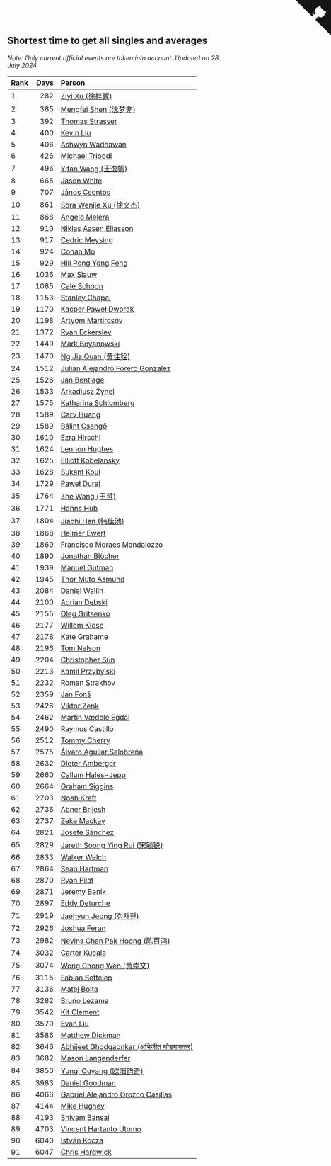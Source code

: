 ## Shortest time to get all singles and averages

*Note: Only current official events are taken into account.*
*Updated on 28 July 2024*

| Rank | Days | Person |
| :--- | ---: | :--- |
| 1 | 282 | [Ziyi Xu (徐梓翼)](https://www.worldcubeassociation.org/persons/2023XUZI01) |
| 2 | 385 | [Mengfei Shen (沈梦非)](https://www.worldcubeassociation.org/persons/2018SHEN07) |
| 3 | 392 | [Thomas Strasser](https://www.worldcubeassociation.org/persons/2022STRA10) |
| 4 | 400 | [Kevin Liu](https://www.worldcubeassociation.org/persons/2023LIUK02) |
| 5 | 406 | [Ashwyn Wadhawan](https://www.worldcubeassociation.org/persons/2022WADH02) |
| 6 | 426 | [Michael Tripodi](https://www.worldcubeassociation.org/persons/2021TRIP01) |
| 7 | 496 | [Yifan Wang (王逸帆)](https://www.worldcubeassociation.org/persons/2017WANY29) |
| 8 | 665 | [Jason White](https://www.worldcubeassociation.org/persons/2016WHIT16) |
| 9 | 707 | [János Csontos](https://www.worldcubeassociation.org/persons/2022CSON01) |
| 10 | 861 | [Sora Wenjie Xu (徐文杰)](https://www.worldcubeassociation.org/persons/2016XUWE02) |
| 11 | 868 | [Angelo Melera](https://www.worldcubeassociation.org/persons/2022MELE01) |
| 12 | 910 | [Niklas Aasen Eliasson](https://www.worldcubeassociation.org/persons/2021ELIA01) |
| 13 | 917 | [Cedric Meysing](https://www.worldcubeassociation.org/persons/2017MEYS02) |
| 14 | 924 | [Conan Mo](https://www.worldcubeassociation.org/persons/2020MOCO01) |
| 15 | 929 | [Hill Pong Yong Feng](https://www.worldcubeassociation.org/persons/2017FENG10) |
| 16 | 1036 | [Max Siauw](https://www.worldcubeassociation.org/persons/2017SIAU02) |
| 17 | 1085 | [Cale Schoon](https://www.worldcubeassociation.org/persons/2014SCHO02) |
| 18 | 1153 | [Stanley Chapel](https://www.worldcubeassociation.org/persons/2016CHAP04) |
| 19 | 1170 | [Kacper Paweł Dworak](https://www.worldcubeassociation.org/persons/2020DWOR01) |
| 20 | 1198 | [Artyom Martirosov](https://www.worldcubeassociation.org/persons/2016MART29) |
| 21 | 1372 | [Ryan Eckersley](https://www.worldcubeassociation.org/persons/2019ECKE02) |
| 22 | 1449 | [Mark Boyanowski](https://www.worldcubeassociation.org/persons/2014BOYA01) |
| 23 | 1470 | [Ng Jia Quan (黄佳铨)](https://www.worldcubeassociation.org/persons/2015QUAN03) |
| 24 | 1512 | [Julian Alejandro Forero Gonzalez](https://www.worldcubeassociation.org/persons/2018GONZ30) |
| 25 | 1526 | [Jan Bentlage](https://www.worldcubeassociation.org/persons/2010BENT01) |
| 26 | 1533 | [Arkadiusz Żynel](https://www.worldcubeassociation.org/persons/2018ZYNE01) |
| 27 | 1575 | [Katharina Schlomberg](https://www.worldcubeassociation.org/persons/2020SCHL01) |
| 28 | 1589 | [Cary Huang](https://www.worldcubeassociation.org/persons/2015HUAN48) |
| 29 | 1589 | [Bálint Csengő](https://www.worldcubeassociation.org/persons/2019CSEN01) |
| 30 | 1610 | [Ezra Hirschi](https://www.worldcubeassociation.org/persons/2019HIRS01) |
| 31 | 1624 | [Lennon Hughes](https://www.worldcubeassociation.org/persons/2017HUGH04) |
| 32 | 1625 | [Elliott Kobelansky](https://www.worldcubeassociation.org/persons/2019KOBE03) |
| 33 | 1628 | [Sukant Koul](https://www.worldcubeassociation.org/persons/2014KOUL01) |
| 34 | 1729 | [Paweł Duraj](https://www.worldcubeassociation.org/persons/2016DURA09) |
| 35 | 1764 | [Zhe Wang (王哲)](https://www.worldcubeassociation.org/persons/2019WANZ21) |
| 36 | 1771 | [Hanns Hub](https://www.worldcubeassociation.org/persons/2013HUBH01) |
| 37 | 1804 | [Jiachi Han (韩佳池)](https://www.worldcubeassociation.org/persons/2014HANJ02) |
| 38 | 1868 | [Helmer Ewert](https://www.worldcubeassociation.org/persons/2015EWER01) |
| 39 | 1869 | [Francisco Moraes Mandalozzo](https://www.worldcubeassociation.org/persons/2017MAND13) |
| 40 | 1890 | [Jonathan Blöcher](https://www.worldcubeassociation.org/persons/2018BLOC01) |
| 41 | 1939 | [Manuel Gutman](https://www.worldcubeassociation.org/persons/2017GUTM01) |
| 42 | 1945 | [Thor Muto Asmund](https://www.worldcubeassociation.org/persons/2017ASMU01) |
| 43 | 2084 | [Daniel Wallin](https://www.worldcubeassociation.org/persons/2013WALL03) |
| 44 | 2100 | [Adrian Dębski](https://www.worldcubeassociation.org/persons/2017DEBS01) |
| 45 | 2155 | [Oleg Gritsenko](https://www.worldcubeassociation.org/persons/2011GRIT01) |
| 46 | 2177 | [Willem Klose](https://www.worldcubeassociation.org/persons/2017KLOS01) |
| 47 | 2178 | [Kate Grahame](https://www.worldcubeassociation.org/persons/2018GRAH05) |
| 48 | 2196 | [Tom Nelson](https://www.worldcubeassociation.org/persons/2013NELS01) |
| 49 | 2204 | [Christopher Sun](https://www.worldcubeassociation.org/persons/2017SUNC02) |
| 50 | 2213 | [Kamil Przybylski](https://www.worldcubeassociation.org/persons/2016PRZY01) |
| 51 | 2232 | [Roman Strakhov](https://www.worldcubeassociation.org/persons/2012STRA02) |
| 52 | 2359 | [Jan Fonš](https://www.worldcubeassociation.org/persons/2017FONS04) |
| 53 | 2426 | [Viktor Zenk](https://www.worldcubeassociation.org/persons/2016ZENK01) |
| 54 | 2462 | [Martin Vædele Egdal](https://www.worldcubeassociation.org/persons/2013EGDA02) |
| 55 | 2490 | [Raymos Castillo](https://www.worldcubeassociation.org/persons/2017CAST41) |
| 56 | 2512 | [Tommy Cherry](https://www.worldcubeassociation.org/persons/2015CHER07) |
| 57 | 2575 | [Álvaro Aguilar Salobreña](https://www.worldcubeassociation.org/persons/2015SALO01) |
| 58 | 2632 | [Dieter Amberger](https://www.worldcubeassociation.org/persons/2016AMBE02) |
| 59 | 2660 | [Callum Hales-Jepp](https://www.worldcubeassociation.org/persons/2012HALE01) |
| 60 | 2664 | [Graham Siggins](https://www.worldcubeassociation.org/persons/2016SIGG01) |
| 61 | 2703 | [Noah Kraft](https://www.worldcubeassociation.org/persons/2016KRAF01) |
| 62 | 2736 | [Abner Brijesh](https://www.worldcubeassociation.org/persons/2016BRIJ01) |
| 63 | 2737 | [Zeke Mackay](https://www.worldcubeassociation.org/persons/2015MACK06) |
| 64 | 2821 | [Josete Sánchez](https://www.worldcubeassociation.org/persons/2015SANC18) |
| 65 | 2829 | [Jareth Soong Ying Rui (宋颖锐)](https://www.worldcubeassociation.org/persons/2016SOON01) |
| 66 | 2833 | [Walker Welch](https://www.worldcubeassociation.org/persons/2011WELC01) |
| 67 | 2864 | [Sean Hartman](https://www.worldcubeassociation.org/persons/2016HART02) |
| 68 | 2870 | [Ryan Pilat](https://www.worldcubeassociation.org/persons/2016PILA03) |
| 69 | 2871 | [Jeremy Benik](https://www.worldcubeassociation.org/persons/2016BENI05) |
| 70 | 2897 | [Eddy Deturche](https://www.worldcubeassociation.org/persons/2014DETU01) |
| 71 | 2919 | [Jaehyun Jeong (정재현)](https://www.worldcubeassociation.org/persons/2016JEON02) |
| 72 | 2926 | [Joshua Feran](https://www.worldcubeassociation.org/persons/2011FERA01) |
| 73 | 2982 | [Nevins Chan Pak Hoong (陈百鸿)](https://www.worldcubeassociation.org/persons/2010CHAN20) |
| 74 | 3032 | [Carter Kucala](https://www.worldcubeassociation.org/persons/2015KUCA01) |
| 75 | 3074 | [Wong Chong Wen (黄崇文)](https://www.worldcubeassociation.org/persons/2014WENW01) |
| 76 | 3115 | [Fabian Settelen](https://www.worldcubeassociation.org/persons/2015SETT01) |
| 77 | 3136 | [Matej Bolta](https://www.worldcubeassociation.org/persons/2015BOLT01) |
| 78 | 3282 | [Bruno Lezama](https://www.worldcubeassociation.org/persons/2014LEZA02) |
| 79 | 3542 | [Kit Clement](https://www.worldcubeassociation.org/persons/2008CLEM01) |
| 80 | 3570 | [Evan Liu](https://www.worldcubeassociation.org/persons/2009LIUE01) |
| 81 | 3586 | [Matthew Dickman](https://www.worldcubeassociation.org/persons/2013DICK01) |
| 82 | 3646 | [Abhijeet Ghodgaonkar (अभिजीत घोडगावकर)](https://www.worldcubeassociation.org/persons/2013GHOD01) |
| 83 | 3682 | [Mason Langenderfer](https://www.worldcubeassociation.org/persons/2013LANG03) |
| 84 | 3850 | [Yunqi Ouyang (欧阳韵奇)](https://www.worldcubeassociation.org/persons/2007YUNQ01) |
| 85 | 3983 | [Daniel Goodman](https://www.worldcubeassociation.org/persons/2013GOOD01) |
| 86 | 4066 | [Gabriel Alejandro Orozco Casillas](https://www.worldcubeassociation.org/persons/2008CASI01) |
| 87 | 4144 | [Mike Hughey](https://www.worldcubeassociation.org/persons/2007HUGH01) |
| 88 | 4193 | [Shivam Bansal](https://www.worldcubeassociation.org/persons/2011BANS02) |
| 89 | 4703 | [Vincent Hartanto Utomo](https://www.worldcubeassociation.org/persons/2010UTOM01) |
| 90 | 6040 | [István Kocza](https://www.worldcubeassociation.org/persons/2005KOCZ01) |
| 91 | 6047 | [Chris Hardwick](https://www.worldcubeassociation.org/persons/2003HARD01) |


<a href="https://github.com/JustinTimeCuber/wca_statistics" class="github-corner" aria-label="View source on Github"><svg width="80" height="80" viewBox="0 0 250 250" style="fill:#151513; color:#fff; position: absolute; top: 0; border: 0; right: 0;" aria-hidden="true"><path d="M0,0 L115,115 L130,115 L142,142 L250,250 L250,0 Z"></path><path d="M128.3,109.0 C113.8,99.7 119.0,89.6 119.0,89.6 C122.0,82.7 120.5,78.6 120.5,78.6 C119.2,72.0 123.4,76.3 123.4,76.3 C127.3,80.9 125.5,87.3 125.5,87.3 C122.9,97.6 130.6,101.9 134.4,103.2" fill="currentColor" style="transform-origin: 130px 106px;" class="octo-arm"></path><path d="M115.0,115.0 C114.9,115.1 118.7,116.5 119.8,115.4 L133.7,101.6 C136.9,99.2 139.9,98.4 142.2,98.6 C133.8,88.0 127.5,74.4 143.8,58.0 C148.5,53.4 154.0,51.2 159.7,51.0 C160.3,49.4 163.2,43.6 171.4,40.1 C171.4,40.1 176.1,42.5 178.8,56.2 C183.1,58.6 187.2,61.8 190.9,65.4 C194.5,69.0 197.7,73.2 200.1,77.6 C213.8,80.2 216.3,84.9 216.3,84.9 C212.7,93.1 206.9,96.0 205.4,96.6 C205.1,102.4 203.0,107.8 198.3,112.5 C181.9,128.9 168.3,122.5 157.7,114.1 C157.9,116.9 156.7,120.9 152.7,124.9 L141.0,136.5 C139.8,137.7 141.6,141.9 141.8,141.8 Z" fill="currentColor" class="octo-body"></path></svg></a><style>.github-corner:hover .octo-arm{animation:octocat-wave 560ms ease-in-out}@keyframes octocat-wave{0%,100%{transform:rotate(0)}20%,60%{transform:rotate(-25deg)}40%,80%{transform:rotate(10deg)}}@media (max-width:500px){.github-corner:hover .octo-arm{animation:none}.github-corner .octo-arm{animation:octocat-wave 560ms ease-in-out}}</style>
